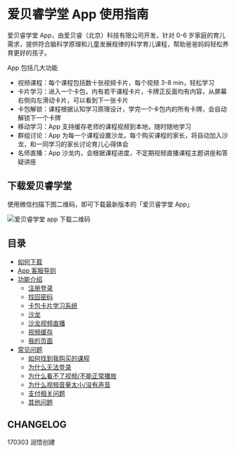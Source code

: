 # 爱贝睿学堂 App 使用指南

爱贝睿学堂 App，由爱贝睿（北京）科技有限公司开发，针对 0-6 岁家庭的育儿需求，提供符合脑科学原理和儿童发展规律的科学育儿课程，帮助爸爸妈妈轻松养育更好的孩子。

App 包括几大功能

- 视频课程：每个课程包括数十张视频卡片，每个视频 3-8 min，轻松学习
- 卡片学习：进入一个卡包，内有若干课程卡片，卡牌正反面均有内容，从屏幕右侧向左滑动卡片，可以看到下一张卡片
- 卡包解锁：课程根据认知学习原理设计，学完一个卡包内的所有卡牌，会自动解锁下一个卡牌
- 移动学习：App 支持缓存老师的课程视频到本地，随时随地学习
- 群组讨论：App 为每一个课程设置沙龙，每个购买课程的家长，将自动加入沙龙，和一同学习的家长讨论育儿心得体会
- 名师直播：App 沙龙内，会根据课程进度，不定期视频直播课程主题讲座和答疑讲座

## 下载爱贝睿学堂

使用微信扫描下图二维码，即可下载最新版本的「爱贝睿学堂 App」

![爱贝睿学堂 app 下载二维码](http://pic1.ibraintv.com/HB-QR-Download.png)

## 目录

- [如何下载](AppDownload.md)
- [App 客服导则](CustomerService.md)
- [功能介绍](FunctionsIntro.md)
  * [注册登录](Register.md)
  * [找回密码](ForgotPassword.md)
  * [卡包卡片学习系统](CardPackSystem.md)
  * [沙龙](Saloon.md)
  * [沙龙视频直播](VideoLive.md)
  * [视频缓存](VideoBuffer.md)
  * [我的页面](PageMy.md)
- [常见问题](FQAList.md)
  * [如何找到我购买的课程](WhereisMyCourse.md)  
  * [为什么无法登录](CanntLogin.md)
  * [为什么看不了视频/不能正常播放](VideoDisabled.md)
  * [为什么视频音量太小/没有声音](VideoVoiceDisabled.md)
  * [支付相关问题](PayQuestions.md)
  * [其他问题](OtherQuestions.md)


## CHANGELOG

170303 润悟创建

